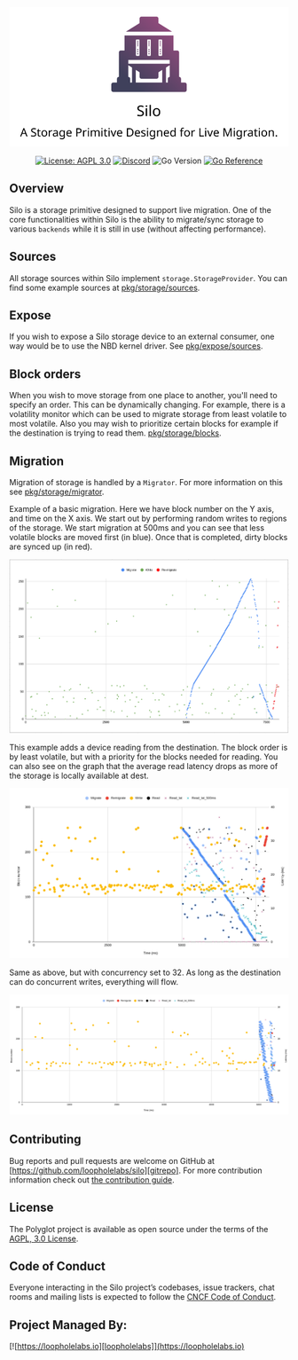 <div align="center">

<picture>
  <source media="(prefers-color-scheme: dark)" srcset="./docs/logo-dark.svg">
  <img alt="Logo" src="./docs/logo-light.svg">
</picture>

[![License: AGPL 3.0](https://img.shields.io/github/license/loopholelabs/silo)](<[https://www.apache.org/licenses/LICENSE-2.0](https://www.gnu.org/licenses/agpl-3.0.en.html)>)
[![Discord](https://dcbadge.vercel.app/api/server/JYmFhtdPeu?style=flat)](https://loopholelabs.io/discord)
![Go Version](https://img.shields.io/badge/go%20version-%3E=1.21-61CFDD.svg)
[![Go Reference](https://pkg.go.dev/badge/github.com/loopholelabs/silo.svg)](https://pkg.go.dev/github.com/loopholelabs/silo)

</div>

## Overview

Silo is a storage primitive designed to support live migration.
One of the core functionalities within Silo is the ability to
migrate/sync storage to various `backends` while it is still in use (without affecting performance).

## Sources

All storage sources within Silo implement `storage.StorageProvider`. You can find some example sources at [pkg/storage/sources](pkg/storage/sources/README.md).

## Expose

If you wish to expose a Silo storage device to an external consumer, one way would be to use the NBD kernel driver. See [pkg/expose/sources](pkg/storage/expose/README.md).

## Block orders

When you wish to move storage from one place to another, you'll need to specify an order. This can be dynamically changing. For example, there is a volatility monitor which can be used to migrate storage from least volatile to most volatile. Also you may wish to prioritize certain blocks for example if the destination is trying to read them. [pkg/storage/blocks](pkg/storage/blocks/README.md).

## Migration

Migration of storage is handled by a `Migrator`. For more information on this see [pkg/storage/migrator](pkg/storage/migrator/README.md).

Example of a basic migration. Here we have block number on the Y axis, and time on the X axis.
We start out by performing random writes to regions of the storage. We start migration at 500ms and you can see that less volatile blocks are moved first (in blue). Once that is completed, dirty blocks are synced up (in red).

![](images/graph.png?raw=true)

This example adds a device reading from the destination. The block order is by least volatile, but with a priority for the blocks needed for reading. You can also see on the graph that the average read latency drops as more of the storage is locally available at dest.

![](images/example1.png?raw=true)

Same as above, but with concurrency set to 32. As long as the destination can do concurrent writes, everything will flow.

![](images/example2.png?raw=true)

## Contributing

Bug reports and pull requests are welcome on GitHub at [https://github.com/loopholelabs/silo][gitrepo]. For more
contribution information check
out [the contribution guide](https://github.com/loopholelabs/silo/blob/master/CONTRIBUTING.md).

## License

The Polyglot project is available as open source under the terms of
the [AGPL, 3.0 License](https://www.gnu.org/licenses/agpl-3.0.en.html).

## Code of Conduct

Everyone interacting in the Silo project’s codebases, issue trackers, chat rooms and mailing lists is expected to follow the [CNCF Code of Conduct](https://github.com/cncf/foundation/blob/master/code-of-conduct.md).

## Project Managed By:

[![https://loopholelabs.io][loopholelabs]](https://loopholelabs.io)

[gitrepo]: https://github.com/loopholelabs/silo
[loopholelabs]: https://cdn.loopholelabs.io/loopholelabs/LoopholeLabsLogo.svg
[loophomepage]: https://loopholelabs.io
